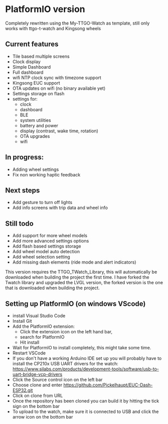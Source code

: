 # PlatformIO version
Completely rewritten using the My-TTGO-Watch as template, still only works with ttgo-t-watch and Kingsong wheels
## Current features
- Tile based multiple screens 
- Clock display
- Simple Dashboard
- Full dashboard
- wifi NTP clock sync with timezone support
- Kingsong EUC support
- OTA updates on wifi (no binary available yet)
- Settings storage on flash
- settings for:
  - clock
  - dashboard
  - BLE
  - system utilities
  - battery and power
  - display (contrast, wake time, rotation)
  - OTA upgrades
  - wifi
## In progress:
- Adding wheel settings 
- Fix non working haptic feedback
## Next steps
- Add gesture to turn off lights
- Add info screens with trip data and wheel info
## Still todo
- Add support for more wheel models
- Add more advanced settings options
- Add flash based settings storage
- Add wheel model auto detection
- Add wheel selection setting
- Add missing dash elements (ride mode and alert indicators)

This version requires the TTGO_TWatch_Library, this will automatically be downloaded when building the project the first time.
I have forked the Twatch library and upgraded the LVGL version, the forked version is the one that is downloaded when building the project.
## Setting up PlatformIO (on windows VScode)
  - install Visual Studio Code
  - Install Git
  - Add the PlatformIO extension:
    - Click the extension icon on the left hand bar, 
    - search for PlatformIO
    - Hit install
  - Wait for PlatformIO to install completely, this might take some time.
  - Restart VSCode
  - If you don't have a working Arduino IDE set up you will probably have to install the CP210x USB UART drivers for the watch: https://www.silabs.com/products/development-tools/software/usb-to-uart-bridge-vcp-drivers
  - Click the Source control icon on the left bar
  - Choose clone and enter https://github.com/Pickelhaupt/EUC-Dash-ESP32.git
  - Click on clone from URL
  - Once the repository has been cloned you can build it by hitting the tick sign on the bottom bar
  - To upload to the watch, make sure it is connected to USB and click the arrow icon on the bottom bar
  
